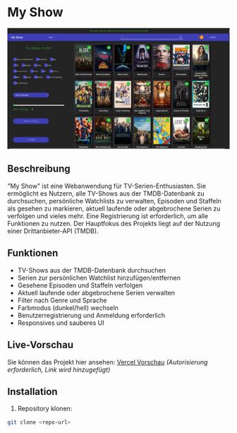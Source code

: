 # My Show

![Projektvorschau](./myShowPreview.png)

## Beschreibung
"My Show" ist eine Webanwendung für TV-Serien-Enthusiasten. Sie ermöglicht es Nutzern, alle TV-Shows aus der TMDB-Datenbank zu durchsuchen, persönliche Watchlists zu verwalten, Episoden und Staffeln als gesehen zu markieren, aktuell laufende oder abgebrochene Serien zu verfolgen und vieles mehr. Eine Registrierung ist erforderlich, um alle Funktionen zu nutzen. Der Hauptfokus des Projekts liegt auf der Nutzung einer Drittanbieter-API (TMDB).

## Funktionen
- TV-Shows aus der TMDB-Datenbank durchsuchen
- Serien zur persönlichen Watchlist hinzufügen/entfernen
- Gesehene Episoden und Staffeln verfolgen
- Aktuell laufende oder abgebrochene Serien verwalten
- Filter nach Genre und Sprache
- Farbmodus (dunkel/hell) wechseln
- Benutzerregistrierung und Anmeldung erforderlich
- Responsives und sauberes UI

## Live-Vorschau
Sie können das Projekt hier ansehen: [Vercel Vorschau](#) *(Autorisierung erforderlich, Link wird hinzugefügt)*

## Installation
1. Repository klonen:
```bash
git clone <repo-url>
